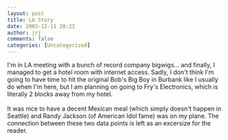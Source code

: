 ```yaml
---
layout: post
title: LA Story
date: 2003-12-11 20:23
author: jrj
comments: false
categories: [Uncategorized]
---
```

I'm in LA meeting with a bunch of record company bigwigs... and finally, I managed to get a hotel room with internet access. Sadly, I don't think I'm going to have time to hit the original Bob's Big Boy in Burbank like I usually do when I'm here, but I am planning on going to Fry's Electronics, which is literally 2 blocks away from my hotel.
<br />
<br />It was nice to have a decent Mexican meal (which simply doesn't happen in Seattle) and Randy Jackson (of American Idol fame) was on my plane. The connection between these two data points is left as an excersize for the reader.
